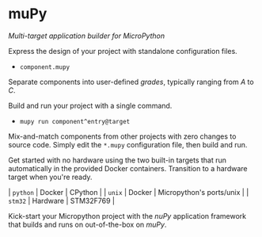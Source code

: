 # muPy
_Multi-target application builder for MicroPython_

Express the design of your project with standalone configuration files.

* `component.mupy`

Separate components into user-defined _grades_, typically ranging from
_A_ to _C_.

Build and run your project with a single command.
* `mupy run component^entry@target`

Mix-and-match components from other projects with zero changes to source
code. Simply edit the `*.mupy` configuration file, then build and run.

Get started with no hardware using the two built-in targets that run
automatically in the provided Docker containers. Transition to a
hardware target when you're ready.

| `python` | Docker | CPython | 
| `unix` | Docker | Micropython's ports/unix | 
| `stm32` | Hardware | STM32F769 |

Kick-start your Micropython project with the _nuPy_ application
framework that builds and runs on out-of-the-box on _muPy_.
